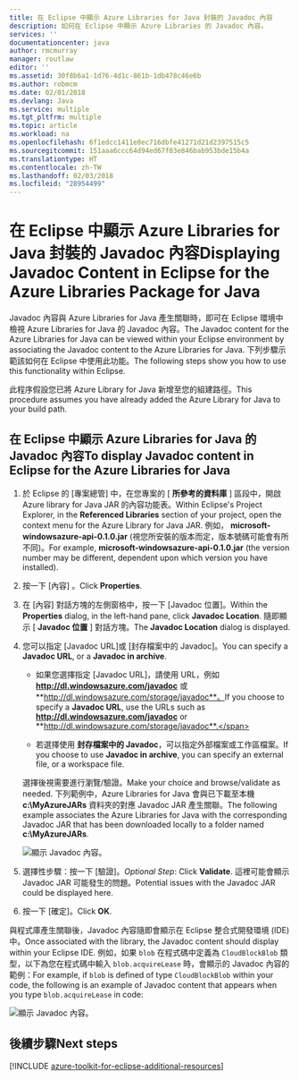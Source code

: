 ```yaml
---
title: 在 Eclipse 中顯示 Azure Libraries for Java 封裝的 Javadoc 內容
description: 如何在 Eclipse 中顯示 Azure Libraries 的 Javadoc 內容。
services: ''
documentationcenter: java
author: rmcmurray
manager: routlaw
editor: ''
ms.assetid: 30f8b6a1-1d76-4d1c-861b-1db478c46e6b
ms.author: robmcm
ms.date: 02/01/2018
ms.devlang: Java
ms.service: multiple
ms.tgt_pltfrm: multiple
ms.topic: article
ms.workload: na
ms.openlocfilehash: 6f1edcc1411e8ec716dbfe41271d21d2397515c5
ms.sourcegitcommit: 151aaa6ccc64d94ed67f03e846bab953bde15b4a
ms.translationtype: HT
ms.contentlocale: zh-TW
ms.lasthandoff: 02/03/2018
ms.locfileid: "28954499"
---
```

# <a name="displaying-javadoc-content-in-eclipse-for-the-azure-libraries-package-for-java"></a><span data-ttu-id="a5c7f-103">在 Eclipse 中顯示 Azure Libraries for Java 封裝的 Javadoc 內容</span><span class="sxs-lookup"><span data-stu-id="a5c7f-103">Displaying Javadoc Content in Eclipse for the Azure Libraries Package for Java</span></span>

<span data-ttu-id="a5c7f-104">Javadoc 內容與 Azure Libraries for Java 產生關聯時，即可在 Eclipse 環境中檢視 Azure Libraries for Java 的 Javadoc 內容。</span><span class="sxs-lookup"><span data-stu-id="a5c7f-104">The Javadoc content for the Azure Libraries for Java can be viewed within your Eclipse environment by associating the Javadoc content to the Azure Libraries for Java.</span></span> <span data-ttu-id="a5c7f-105">下列步驟示範該如何在 Eclipse 中使用此功能。</span><span class="sxs-lookup"><span data-stu-id="a5c7f-105">The following steps show you how to use this functionality within Eclipse.</span></span>

<span data-ttu-id="a5c7f-106">此程序假設您已將 Azure Library for Java 新增至您的組建路徑。</span><span class="sxs-lookup"><span data-stu-id="a5c7f-106">This procedure assumes you have already added the Azure Library for Java to your build path.</span></span>

## <a name="to-display-javadoc-content-in-eclipse-for-the-azure-libraries-for-java"></a><span data-ttu-id="a5c7f-107">在 Eclipse 中顯示 Azure Libraries for Java 的 Javadoc 內容</span><span class="sxs-lookup"><span data-stu-id="a5c7f-107">To display Javadoc content in Eclipse for the Azure Libraries for Java</span></span>

1. <span data-ttu-id="a5c7f-108">於 Eclipse 的 [專案總管] 中，在您專案的 [ **所參考的資料庫** ] 區段中，開啟 Azure library for Java JAR 的內容功能表。</span><span class="sxs-lookup"><span data-stu-id="a5c7f-108">Within Eclipse's Project Explorer, in the **Referenced Libraries** section of your project, open the context menu for the Azure Library for Java JAR.</span></span> <span data-ttu-id="a5c7f-109">例如， **microsoft-windowsazure-api-0.1.0.jar** (視您所安裝的版本而定，版本號碼可能會有所不同)。</span><span class="sxs-lookup"><span data-stu-id="a5c7f-109">For example, **microsoft-windowsazure-api-0.1.0.jar** (the version number may be different, dependent upon which version you have installed).</span></span>

1. <span data-ttu-id="a5c7f-110">按一下 [內容] 。</span><span class="sxs-lookup"><span data-stu-id="a5c7f-110">Click **Properties**.</span></span>

1. <span data-ttu-id="a5c7f-111">在 [內容] 對話方塊的左側窗格中，按一下 [Javadoc 位置]。</span><span class="sxs-lookup"><span data-stu-id="a5c7f-111">Within the **Properties** dialog, in the left-hand pane, click **Javadoc Location**.</span></span> <span data-ttu-id="a5c7f-112">隨即顯示 [ **Javadoc 位置** ] 對話方塊。</span><span class="sxs-lookup"><span data-stu-id="a5c7f-112">The **Javadoc Location** dialog is displayed.</span></span>

1. <span data-ttu-id="a5c7f-113">您可以指定 [Javadoc URL]或 [封存檔案中的 Javadoc]。</span><span class="sxs-lookup"><span data-stu-id="a5c7f-113">You can specify a **Javadoc URL**, or a **Javadoc in archive**.</span></span>

   * <span data-ttu-id="a5c7f-114">如果您選擇指定 [Javadoc URL]，請使用 URL，例如 **http://dl.windowsazure.com/javadoc** 或 **http://dl.windowsazure.com/storage/javadoc**。</span><span class="sxs-lookup"><span data-stu-id="a5c7f-114">If you choose to specify a **Javadoc URL**, use the URLs such as **http://dl.windowsazure.com/javadoc** or **http://dl.windowsazure.com/storage/javadoc**.</span></span>

   * <span data-ttu-id="a5c7f-115">若選擇使用 **封存檔案中的 Javadoc**，可以指定外部檔案或工作區檔案。</span><span class="sxs-lookup"><span data-stu-id="a5c7f-115">If you choose to use **Javadoc in archive**, you can specify an external file, or a workspace file.</span></span>

   <span data-ttu-id="a5c7f-116">選擇後視需要進行瀏覽/驗證。</span><span class="sxs-lookup"><span data-stu-id="a5c7f-116">Make your choice and browse/validate as needed.</span></span> <span data-ttu-id="a5c7f-117">下列範例中，Azure Libraries for Java 會與已下載至本機 **c:\MyAzureJARs** 資料夾的對應 Javadoc JAR 產生關聯。</span><span class="sxs-lookup"><span data-stu-id="a5c7f-117">The following example associates the Azure Libraries for Java with the corresponding Javadoc JAR that has been downloaded locally to a folder named **c:\MyAzureJARs**.</span></span>

   ![顯示 Javadoc 內容。][ic553487]

1. <span data-ttu-id="a5c7f-119">選擇性步驟：按一下 [驗證]。</span><span class="sxs-lookup"><span data-stu-id="a5c7f-119">*Optional Step*: Click **Validate**.</span></span> <span data-ttu-id="a5c7f-120">這裡可能會顯示 Javadoc JAR 可能發生的問題。</span><span class="sxs-lookup"><span data-stu-id="a5c7f-120">Potential issues with the Javadoc JAR could be displayed here.</span></span>

1. <span data-ttu-id="a5c7f-121">按一下 [確定]。</span><span class="sxs-lookup"><span data-stu-id="a5c7f-121">Click **OK**.</span></span>

<span data-ttu-id="a5c7f-122">與程式庫產生關聯後，Javadoc 內容隨即會顯示在 Eclipse 整合式開發環境 (IDE) 中。</span><span class="sxs-lookup"><span data-stu-id="a5c7f-122">Once associated with the library, the Javadoc content should display within your Eclipse IDE.</span></span> <span data-ttu-id="a5c7f-123">例如，如果 `blob` 在程式碼中定義為 `CloudBlockBlob` 類型，以下為您在程式碼中輸入 `blob.acquireLease` 時，會顯示的 Javadoc 內容的範例：</span><span class="sxs-lookup"><span data-stu-id="a5c7f-123">For example, if `blob` is defined of type `CloudBlockBlob` within your code, the following is an example of Javadoc content that appears when you type `blob.acquireLease` in code:</span></span>

![顯示 Javadoc 內容。][ic553488]

## <a name="next-steps"></a><span data-ttu-id="a5c7f-125">後續步驟</span><span class="sxs-lookup"><span data-stu-id="a5c7f-125">Next steps</span></span>

[!INCLUDE [azure-toolkit-for-eclipse-additional-resources](../includes/azure-toolkit-for-eclipse-additional-resources.md)]

<!-- URL List -->

<!-- Legacy MSDN URL = https://msdn.microsoft.com/library/azure/hh698319.aspx -->

<!-- IMG List -->

[ic553487]: media/azure-toolkit-for-eclipse-displaying-javadoc-content-for-azure-libraries/ic553487.png
[ic553488]: media/azure-toolkit-for-eclipse-displaying-javadoc-content-for-azure-libraries/ic553488.png
